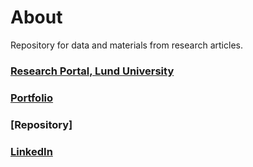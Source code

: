 About
====
Repository for data and materials from research articles.
### [Research Portal, Lund University](https://portal.research.lu.se/en/persons/kristofer-s%C3%B6derstr%C3%B6m)
### [Portfolio](./portfolio.md)
### [Repository]
### [LinkedIn](https://www.linkedin.com/in/krsoderstrom/)  
